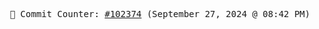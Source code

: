 <p align="center">
    <samp>
        📮 Commit Counter: <a href="https://github.com/Javascript-void0/Javascript-void0/commits/main">#102374</a> (September 27, 2024 @ 08:42 PM)
    </samp>
</p>